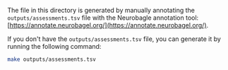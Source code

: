 The file in this directory is generated by manually annotating
the `outputs/assessments.tsv` file with the Neurobagle annotation
tool: [https://annotate.neurobagel.org/](https://annotate.neurobagel.org/).

If you don't have the `outputs/assessments.tsv` file, you can generate it
by running the following command:

```bash
make outputs/assessments.tsv
```
